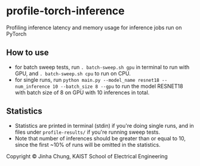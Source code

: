 # profile-torch-inference
Profiling inference latency and memory usage for inference jobs run on PyTorch  

## How to use
- for batch sweep tests, run `. batch-sweep.sh gpu` in terminal to run with GPU, and `. batch-sweep.sh cpu` to run on CPU.
- for single runs, run `python main.py --model_name resnet18 --num_inference 10 --batch_size 8 --gpu` to run the model RESNET18 with batch size of 8 on GPU with 10 inferences in total.

## Statistics
- Statistics are printed in terminal (stdin) if you're doing single runs, and in files under `profile-results/` if you're running sweep tests.
- Note that number of inferences should be greater than or equal to 10, since the first ~10% of runs will be omitted in the statistics.


Copyright © Jinha Chung, KAIST School of Electrical Engineering
